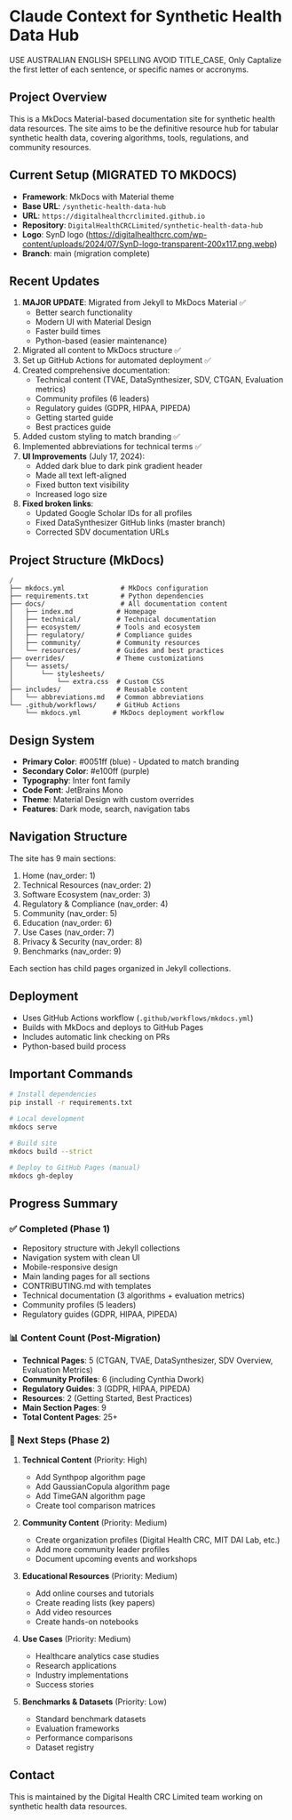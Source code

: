 # Claude Context for Synthetic Health Data Hub
USE AUSTRALIAN ENGLISH SPELLING
AVOID TITLE_CASE, Only Captalize the first letter of each sentence, or specific names or accronyms.
## Project Overview
This is a MkDocs Material-based documentation site for synthetic health data resources. The site aims to be the definitive resource hub for tabular synthetic health data, covering algorithms, tools, regulations, and community resources.

## Current Setup (MIGRATED TO MKDOCS)
- **Framework**: MkDocs with Material theme
- **Base URL**: `/synthetic-health-data-hub`
- **URL**: `https://digitalhealthcrclimited.github.io`
- **Repository**: `DigitalHealthCRCLimited/synthetic-health-data-hub`
- **Logo**: SynD logo (https://digitalhealthcrc.com/wp-content/uploads/2024/07/SynD-logo-transparent-200x117.png.webp)
- **Branch**: main (migration complete)

## Recent Updates
1. **MAJOR UPDATE**: Migrated from Jekyll to MkDocs Material ✅
   - Better search functionality
   - Modern UI with Material Design
   - Faster build times
   - Python-based (easier maintenance)
2. Migrated all content to MkDocs structure ✅
3. Set up GitHub Actions for automated deployment ✅
4. Created comprehensive documentation:
   - Technical content (TVAE, DataSynthesizer, SDV, CTGAN, Evaluation metrics)
   - Community profiles (6 leaders)
   - Regulatory guides (GDPR, HIPAA, PIPEDA)
   - Getting started guide
   - Best practices guide
5. Added custom styling to match branding ✅
6. Implemented abbreviations for technical terms ✅
7. **UI Improvements** (July 17, 2024):
   - Added dark blue to dark pink gradient header
   - Made all text left-aligned
   - Fixed button text visibility
   - Increased logo size
8. **Fixed broken links**:
   - Updated Google Scholar IDs for all profiles
   - Fixed DataSynthesizer GitHub links (master branch)
   - Corrected SDV documentation URLs

## Project Structure (MkDocs)
```
/
├── mkdocs.yml              # MkDocs configuration
├── requirements.txt        # Python dependencies
├── docs/                   # All documentation content
│   ├── index.md           # Homepage
│   ├── technical/         # Technical documentation
│   ├── ecosystem/         # Tools and ecosystem
│   ├── regulatory/        # Compliance guides
│   ├── community/         # Community resources
│   └── resources/         # Guides and best practices
├── overrides/             # Theme customizations
│   └── assets/
│       └── stylesheets/
│           └── extra.css  # Custom CSS
├── includes/              # Reusable content
│   └── abbreviations.md   # Common abbreviations
└── .github/workflows/     # GitHub Actions
    └── mkdocs.yml        # MkDocs deployment workflow
```

## Design System
- **Primary Color**: #0051ff (blue) - Updated to match branding
- **Secondary Color**: #e100ff (purple) 
- **Typography**: Inter font family
- **Code Font**: JetBrains Mono
- **Theme**: Material Design with custom overrides
- **Features**: Dark mode, search, navigation tabs

## Navigation Structure
The site has 9 main sections:
1. Home (nav_order: 1)
2. Technical Resources (nav_order: 2)
3. Software Ecosystem (nav_order: 3)
4. Regulatory & Compliance (nav_order: 4)
5. Community (nav_order: 5)
6. Education (nav_order: 6)
7. Use Cases (nav_order: 7)
8. Privacy & Security (nav_order: 8)
9. Benchmarks (nav_order: 9)

Each section has child pages organized in Jekyll collections.

## Deployment
- Uses GitHub Actions workflow (`.github/workflows/mkdocs.yml`)
- Builds with MkDocs and deploys to GitHub Pages
- Includes automatic link checking on PRs
- Python-based build process

## Important Commands
```bash
# Install dependencies
pip install -r requirements.txt

# Local development
mkdocs serve

# Build site
mkdocs build --strict

# Deploy to GitHub Pages (manual)
mkdocs gh-deploy
```

## Progress Summary

### ✅ Completed (Phase 1)
- Repository structure with Jekyll collections
- Navigation system with clean UI
- Mobile-responsive design
- Main landing pages for all sections
- CONTRIBUTING.md with templates
- Technical documentation (3 algorithms + evaluation metrics)
- Community profiles (5 leaders)
- Regulatory guides (GDPR, HIPAA, PIPEDA)

### 📊 Content Count (Post-Migration)
- **Technical Pages**: 5 (CTGAN, TVAE, DataSynthesizer, SDV Overview, Evaluation Metrics)
- **Community Profiles**: 6 (including Cynthia Dwork)
- **Regulatory Guides**: 3 (GDPR, HIPAA, PIPEDA)
- **Resources**: 2 (Getting Started, Best Practices)
- **Main Section Pages**: 9
- **Total Content Pages**: 25+

### 🎯 Next Steps (Phase 2)
1. **Technical Content** (Priority: High)
   - Add Synthpop algorithm page
   - Add GaussianCopula algorithm page
   - Add TimeGAN algorithm page
   - Create tool comparison matrices

2. **Community Content** (Priority: Medium)
   - Create organization profiles (Digital Health CRC, MIT DAI Lab, etc.)
   - Add more community leader profiles
   - Document upcoming events and workshops

3. **Educational Resources** (Priority: Medium)
   - Add online courses and tutorials
   - Create reading lists (key papers)
   - Add video resources
   - Create hands-on notebooks

4. **Use Cases** (Priority: Medium)
   - Healthcare analytics case studies
   - Research applications
   - Industry implementations
   - Success stories

5. **Benchmarks & Datasets** (Priority: Low)
   - Standard benchmark datasets
   - Evaluation frameworks
   - Performance comparisons
   - Dataset registry

## Contact
This is maintained by the Digital Health CRC Limited team working on synthetic health data resources.